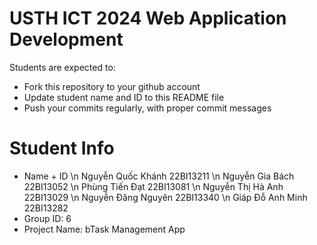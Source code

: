 USTH ICT 2024 Web Application Development
=====================================================

Students are expected to:

* Fork this repository to your github account
* Update student name and ID to this README file
* Push your commits regularly, with proper commit messages

Student Info
=======================

* Name + ID
\n Nguyễn Quốc Khánh 22BI13211
\n Nguyễn Gia Bách 22BI13052
\n Phùng Tiến Đạt 22BI13081
\n Nguyễn Thị Hà Anh 22BI13029
\n Nguyễn Đăng Nguyên 22BI13340
\n Giáp Đỗ Anh Minh 22BI13282
* Group ID: 6
* Project Name:  bTask Management App
